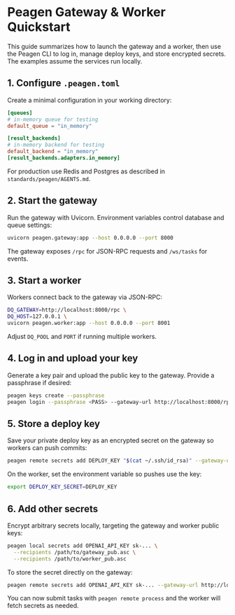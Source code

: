 # Peagen Gateway & Worker Quickstart

This guide summarizes how to launch the gateway and a worker, then use the
Peagen CLI to log in, manage deploy keys, and store encrypted secrets. The
examples assume the services run locally.

## 1. Configure `.peagen.toml`

Create a minimal configuration in your working directory:

```toml
[queues]
# in-memory queue for testing
default_queue = "in_memory"

[result_backends]
# in-memory backend for testing
default_backend = "in_memory"
[result_backends.adapters.in_memory]
```

For production use Redis and Postgres as described in
`standards/peagen/AGENTS.md`.

## 2. Start the gateway

Run the gateway with Uvicorn. Environment variables control database and queue
settings:

```bash
uvicorn peagen.gateway:app --host 0.0.0.0 --port 8000
```

The gateway exposes `/rpc` for JSON-RPC requests and `/ws/tasks` for events.

## 3. Start a worker

Workers connect back to the gateway via JSON-RPC:

```bash
DQ_GATEWAY=http://localhost:8000/rpc \
DQ_HOST=127.0.0.1 \
uvicorn peagen.worker:app --host 0.0.0.0 --port 8001
```

Adjust `DQ_POOL` and `PORT` if running multiple workers.

## 4. Log in and upload your key

Generate a key pair and upload the public key to the gateway. Provide a
passphrase if desired:

```bash
peagen keys create --passphrase
peagen login --passphrase <PASS> --gateway-url http://localhost:8000/rpc
```

## 5. Store a deploy key

Save your private deploy key as an encrypted secret on the gateway so workers can
push commits:

```bash
peagen remote secrets add DEPLOY_KEY "$(cat ~/.ssh/id_rsa)" --gateway-url http://localhost:8000/rpc
```

On the worker, set the environment variable so pushes use the key:

```bash
export DEPLOY_KEY_SECRET=DEPLOY_KEY
```

## 6. Add other secrets

Encrypt arbitrary secrets locally, targeting the gateway and worker public keys:

```bash
peagen local secrets add OPENAI_API_KEY sk-... \
  --recipients /path/to/gateway_pub.asc \
  --recipients /path/to/worker_pub.asc
```

To store the secret directly on the gateway:

```bash
peagen remote secrets add OPENAI_API_KEY sk-... --gateway-url http://localhost:8000/rpc
```

You can now submit tasks with `peagen remote process` and the worker will fetch
secrets as needed.
